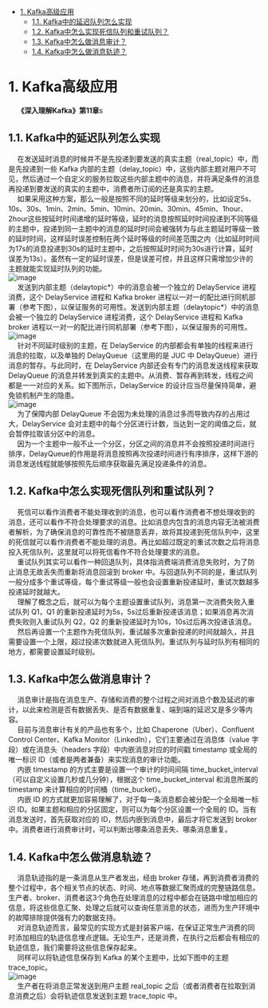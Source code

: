 
<!-- TOC -->

- [1. Kafka高级应用](#1-kafka高级应用)
    - [1.1. Kafka中的延迟队列怎么实现](#11-kafka中的延迟队列怎么实现)
    - [1.2. Kafka中怎么实现死信队列和重试队列？](#12-kafka中怎么实现死信队列和重试队列)
    - [1.3. Kafka中怎么做消息审计？](#13-kafka中怎么做消息审计)
    - [1.4. Kafka中怎么做消息轨迹？](#14-kafka中怎么做消息轨迹)

<!-- /TOC -->

# 1. Kafka高级应用  

&emsp; **《深入理解Kafka》第11章**s  

## 1.1. Kafka中的延迟队列怎么实现  
&emsp; 在发送延时消息的时候并不是先投递到要发送的真实主题（real_topic）中，而是先投递到一些 Kafka 内部的主题（delay_topic）中，这些内部主题对用户不可见，然后通过一个自定义的服务拉取这些内部主题中的消息，并将满足条件的消息再投递到要发送的真实的主题中，消费者所订阅的还是真实的主题。  
&emsp; 如果采用这种方案，那么一般是按照不同的延时等级来划分的，比如设定5s、10s、30s、1min、2min、5min、10min、20min、30min、45min、1hour、2hour这些按延时时间递增的延时等级，延时的消息按照延时时间投递到不同等级的主题中，投递到同一主题中的消息的延时时间会被强转为与此主题延时等级一致的延时时间，这样延时误差控制在两个延时等级的时间差范围之内（比如延时时间为17s的消息投递到30s的延时主题中，之后按照延时时间为30s进行计算，延时误差为13s）。虽然有一定的延时误差，但是误差可控，并且这样只需增加少许的主题就能实现延时队列的功能。  
![image](https://gitee.com/wt1814/pic-host/raw/master/images/microService/mq/kafka/kafka-104.png)  
&emsp; 发送到内部主题（delaytopic*）中的消息会被一个独立的 DelayService 进程消费，这个 DelayService 进程和 Kafka broker 进程以一对一的配比进行同机部署（参考下图），以保证服务的可用性。发送到内部主题（delaytopic*）中的消息会被一个独立的 DelayService 进程消费，这个 DelayService 进程和 Kafka broker 进程以一对一的配比进行同机部署（参考下图），以保证服务的可用性。  
![image](https://gitee.com/wt1814/pic-host/raw/master/images/microService/mq/kafka/kafka-105.png)  
&emsp; 针对不同延时级别的主题，在 DelayService 的内部都会有单独的线程来进行消息的拉取，以及单独的 DelayQueue（这里用的是 JUC 中 DelayQueue）进行消息的暂存。与此同时，在 DelayService 内部还会有专门的消息发送线程来获取 DelayQueue 的消息并转发到真实的主题中。从消费、暂存再到转发，线程之间都是一一对应的关系。如下图所示，DelayService 的设计应当尽量保持简单，避免锁机制产生的隐患。  
![image](https://gitee.com/wt1814/pic-host/raw/master/images/microService/mq/kafka/kafka-106.png)  
&emsp; 为了保障内部 DelayQueue 不会因为未处理的消息过多而导致内存的占用过大，DelayService 会对主题中的每个分区进行计数，当达到一定的阈值之后，就会暂停拉取该分区中的消息。  
&emsp; 因为一个主题中一般不止一个分区，分区之间的消息并不会按照投递时间进行排序，DelayQueue的作用是将消息按照再次投递时间进行有序排序，这样下游的消息发送线程就能够按照先后顺序获取最先满足投递条件的消息。  

## 1.2. Kafka中怎么实现死信队列和重试队列？  
&emsp; 死信可以看作消费者不能处理收到的消息，也可以看作消费者不想处理收到的消息，还可以看作不符合处理要求的消息。比如消息内包含的消息内容无法被消费者解析，为了确保消息的可靠性而不被随意丢弃，故将其投递到死信队列中，这里的死信就可以看作消费者不能处理的消息。再比如超过既定的重试次数之后将消息投入死信队列，这里就可以将死信看作不符合处理要求的消息。  
&emsp; 重试队列其实可以看作一种回退队列，具体指消费端消费消息失败时，为了防止消息无故丢失而重新将消息回滚到 broker 中。与回退队列不同的是，重试队列一般分成多个重试等级，每个重试等级一般也会设置重新投递延时，重试次数越多投递延时就越大。  
&emsp; 理解了概念之后，就可以为每个主题设置重试队列，消息第一次消费失败入重试队列 Q1，Q1 的重新投递延时为5s，5s过后重新投递该消息；如果消息再次消费失败则入重试队列 Q2，Q2 的重新投递延时为10s，10s过后再次投递该消息。  
&emsp; 然后再设置一个主题作为死信队列，重试越多次重新投递的时间就越久，并且需要设置一个上限，超过投递次数就进入死信队列。重试队列与延时队列有相同的地方，都需要设置延时级别。  

## 1.3. Kafka中怎么做消息审计？
&emsp; 消息审计是指在消息生产、存储和消费的整个过程之间对消息个数及延迟的审计，以此来检测是否有数据丢失、是否有数据重复、端到端的延迟又是多少等内容。  
&emsp; 目前与消息审计有关的产品也有多个，比如 Chaperone（Uber）、Confluent Control Center、Kafka Monitor（LinkedIn），它们主要通过在消息体（value 字段）或在消息头（headers 字段）中内嵌消息对应的时间戳 timestamp 或全局的唯一标识 ID（或者是两者兼备）来实现消息的审计功能。  
&emsp; 内嵌 timestamp 的方式主要是设置一个审计的时间间隔 time_bucket_interval（可以自定义设置几秒或几分钟），根据这个 time_bucket_interval 和消息所属的 timestamp 来计算相应的时间桶（time_bucket）。  
&emsp; 内嵌 ID 的方式就更加容易理解了，对于每一条消息都会被分配一个全局唯一标识 ID。如果主题和相应的分区固定，则可以为每个分区设置一个全局的 ID。当有消息发送时，首先获取对应的 ID，然后内嵌到消息中，最后才将它发送到 broker 中。消费者进行消费审计时，可以判断出哪条消息丢失、哪条消息重复。  

## 1.4. Kafka中怎么做消息轨迹？
&emsp; 消息轨迹指的是一条消息从生产者发出，经由 broker 存储，再到消费者消费的整个过程中，各个相关节点的状态、时间、地点等数据汇聚而成的完整链路信息。生产者、broker、消费者这3个角色在处理消息的过程中都会在链路中增加相应的信息，将这些信息汇聚、处理之后就可以查询任意消息的状态，进而为生产环境中的故障排除提供强有力的数据支持。  
&emsp; 对消息轨迹而言，最常见的实现方式是封装客户端，在保证正常生产消费的同时添加相应的轨迹信息埋点逻辑。无论生产，还是消费，在执行之后都会有相应的轨迹信息，我们需要将这些信息保存起来。  
&emsp; 同样可以将轨迹信息保存到 Kafka 的某个主题中，比如下图中的主题 trace_topic。  
![image](https://gitee.com/wt1814/pic-host/raw/master/images/microService/mq/kafka/kafka-107.png)  
&emsp; 生产者在将消息正常发送到用户主题 real_topic 之后（或者消费者在拉取到消息消费之后）会将轨迹信息发送到主题 trace_topic 中。  